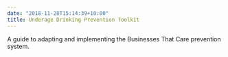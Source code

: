 ```yaml
---
date: "2018-11-28T15:14:39+10:00"
title: Underage Drinking Prevention Toolkit
---
```


A guide to adapting and implementing the Businesses That Care prevention system.
